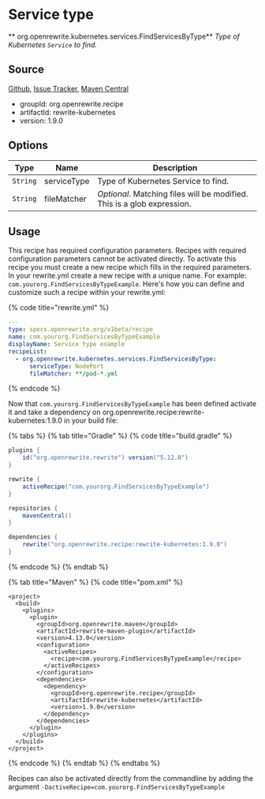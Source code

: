 # Service type

** org.openrewrite.kubernetes.services.FindServicesByType**
_Type of Kubernetes `Service` to find._

## Source

[Github](https://github.com/openrewrite/rewrite-kubernetes), [Issue Tracker](https://github.com/openrewrite/rewrite-kubernetes/issues), [Maven Central](https://search.maven.org/artifact/org.openrewrite.recipe/rewrite-kubernetes/1.9.0/jar)

* groupId: org.openrewrite.recipe
* artifactId: rewrite-kubernetes
* version: 1.9.0

## Options

| Type | Name | Description |
| -- | -- | -- |
| `String` | serviceType | Type of Kubernetes Service to find. |
| `String` | fileMatcher | *Optional*. Matching files will be modified. This is a glob expression. |


## Usage

This recipe has required configuration parameters. Recipes with required configuration parameters cannot be activated directly. To activate this recipe you must create a new recipe which fills in the required parameters. In your rewrite.yml create a new recipe with a unique name. For example: `com.yourorg.FindServicesByTypeExample`.
Here's how you can define and customize such a recipe within your rewrite.yml:

{% code title="rewrite.yml" %}
```yaml
---
type: specs.openrewrite.org/v1beta/recipe
name: com.yourorg.FindServicesByTypeExample
displayName: Service type example
recipeList:
  - org.openrewrite.kubernetes.services.FindServicesByType:
      serviceType: NodePort
      fileMatcher: **/pod-*.yml
```
{% endcode %}

Now that `com.yourorg.FindServicesByTypeExample` has been defined activate it and take a dependency on org.openrewrite.recipe:rewrite-kubernetes:1.9.0 in your build file:

{% tabs %}
{% tab title="Gradle" %}
{% code title="build.gradle" %}
```groovy
plugins {
    id("org.openrewrite.rewrite") version("5.12.0")
}

rewrite {
    activeRecipe("com.yourorg.FindServicesByTypeExample")
}

repositories {
    mavenCentral()
}

dependencies {
    rewrite("org.openrewrite.recipe:rewrite-kubernetes:1.9.0")
}
```
{% endcode %}
{% endtab %}

{% tab title="Maven" %}
{% code title="pom.xml" %}
```markup
<project>
  <build>
    <plugins>
      <plugin>
        <groupId>org.openrewrite.maven</groupId>
        <artifactId>rewrite-maven-plugin</artifactId>
        <version>4.13.0</version>
        <configuration>
          <activeRecipes>
            <recipe>com.yourorg.FindServicesByTypeExample</recipe>
          </activeRecipes>
        </configuration>
        <dependencies>
          <dependency>
            <groupId>org.openrewrite.recipe</groupId>
            <artifactId>rewrite-kubernetes</artifactId>
            <version>1.9.0</version>
          </dependency>
        </dependencies>
      </plugin>
    </plugins>
  </build>
</project>
```
{% endcode %}
{% endtab %}
{% endtabs %}

Recipes can also be activated directly from the commandline by adding the argument `-DactiveRecipe=com.yourorg.FindServicesByTypeExample`
